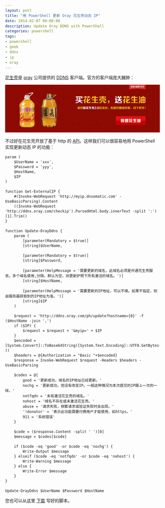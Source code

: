 ```yaml
---
layout: post
title: "用 PowerShell 更新 Oray 花生壳动态 IP"
date: 2014-02-07 00:00:00
description: Update Oray DDNS with PowerShell
categories: powershell
tags:
- powershell
- geek
- ddns
- ip
- oray
---
```

[花生壳][花生壳]是 [oray][oray] 公司提供的 [DDNS][DDNS] 客户端。官方的客户端庞大臃肿：

![](/img/2014-02-07-update-oray-ddns-001.jpg)

不过好在花生壳开放了基于 http 的 [API]。这样我们可以很容易地用 PowerShell 实现更新动态 IP 的功能：

	param (
	    $UserName = 'xxx',
	    $Password = 'yyy',
	    $HostName,
	    $IP
	)

	function Get-ExternalIP {
	    #(Invoke-WebRequest 'http://myip.dnsomatic.com' -UseBasicParsing).Content
	    ((Invoke-WebRequest 'http://ddns.oray.com/checkip').ParsedHtml.body.innerText -split ':')[1].Trim()
	}

	function Update-OrayDdns {
	    param (
	        [parameter(Mandatory = $true)]
	        [string]$UserName,

	        [parameter(Mandatory = $true)]
	        [string]$Password,

	        [parameter(HelpMessage = '需要更新的域名，此域名必须是开通花生壳服务。多个域名使用,分隔，默认为空，则更新护照下所有激活的域名。')]
	        [string]$HostName,

	        [parameter(HelpMessage = '需要更新的IP地址，可以不填。如果不指定，则由服务器获取到的IP地址为准。')]
	        [string]$IP
	    )

	    $request = 'http://ddns.oray.com/ph/update?hostname={0}' -f ($HostName -join ',')
	    if ($IP) {
	        $request = $request + '&myip=' + $IP
	    }
	    $encoded =  [System.Convert]::ToBase64String([System.Text.Encoding]::UTF8.GetBytes($UserName+":"+$Password ))
	    $headers = @{Authorization = "Basic "+$encoded}
	    $response = Invoke-WebRequest $request -Headers $headers -UseBasicParsing

	    $codes = @{
	        good = '更新成功，域名的IP地址已经更新。'
	        nochg = '更新成功，但没有改变IP。一般这种情况为本次提交的IP跟上一次的一样。'
	        notfqdn = '未有激活花生壳的域名。'
	        nohost = '域名不存在或未激活花生壳。'
	        abuse = '请求失败，频繁请求或验证失败时会出现。'
	        '!donator' = '表示此功能需要付费用户才能使用，如https。'
	        911 = '系统错误'
	    }

	    $code = ($response.Content -split ' ')[0]
	    $message = $codes[$code]

	    if ($code -eq 'good' -or $code -eq 'nochg') {
	        Write-Output $message
	    } elseif ($code -eq 'notfqdn' -or $code -eq 'nohost') {
	        Write-Warning $message
	    } else {
	        Write-Error $message
	    }
	}

	Update-OrayDdns $UserName $Password $HostName

[花生壳]: http://hsk.oray.com/
[oray]: http://www.oray.com/
[DDNS]: http://baike.baidu.com/link?url=Gx6l-OhNyttNMCeDpf4q-ntOP9p6g1Pcbzqj1IwmBra77c-HEVBTiiAVVR3Orl60
[API]: http://open.oray.com/wiki/doku.php?id=%E6%96%87%E6%A1%A3:%E8%8A%B1%E7%94%9F%E5%A3%B3:http%E5%8D%8F%E8%AE%AE%E8%AF%B4%E6%98%8E (花生壳http协议说明)

您也可以从这里 [下载](/assets/download/Update-OrayDdns.ps1) 写好的脚本。
